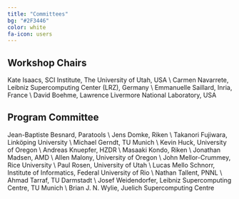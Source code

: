 ```yaml
---
title: "Committees"
bg: "#2F3446"
color: white
fa-icon: users
---
```


## Workshop Chairs

Kate Isaacs, SCI Institute, The University of Utah, USA \\
Carmen Navarrete, Leibniz Supercomputing Center (LRZ), Germany \\
Emmanuelle Saillard, Inria, France \\
David Boehme, Lawrence Livermore National Laboratory, USA

## Program Committee
Jean-Baptiste Besnard, Paratools \\
Jens Domke, Riken \\
Takanori Fujiwara, Linköping University \\
Michael Gerndt, TU Munich \\
Kevin Huck, University of Oregon \\
Andreas Knuepfer, HZDR \\
Masaaki Kondo, Riken \\
Jonathan Madsen, AMD \\
Allen Malony, University of Oregon \\
John Mellor-Crummey, Rice University \\
Paul Rosen, University of Utah \\
Lucas Mello Schnorr, Institute of Informatics, Federal University of Rio \\
Nathan Tallent, PNNL \\
Ahmad Tarraf, TU Darmstadt \\
Josef Weidendorfer, Leibniz Supercomputing Centre, TU Munich \\
Brian J. N. Wylie, Juelich Supercomputing Centre
